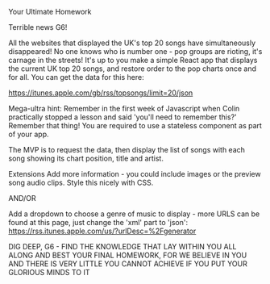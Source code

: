 Your Ultimate Homework

Terrible news G6!
 
All the websites that displayed the UK's top 20 songs have simultaneously disappeared! No one knows who is number one - pop groups are rioting, it's carnage in the streets! It's up to you make a simple React app that displays the current UK top 20 songs, and restore order to the pop charts once and for all. You can get the data for this here:

https://itunes.apple.com/gb/rss/topsongs/limit=20/json

Mega-ultra hint: Remember in the first week of Javascript when Colin practically stopped a lesson and said 'you'll need to remember this?' Remember that thing!
You are required to use a stateless component as part of your app.

The MVP is to request the data, then display the list of songs with each song showing its chart position, title and artist.

Extensions
Add more information - you could include images or the preview song audio clips. Style this nicely with CSS.

AND/OR

Add a dropdown to choose a genre of music to display - more URLS can be found at this page, just change the 'xml' part to 'json': https://rss.itunes.apple.com/us/?urlDesc=%2Fgenerator

DIG DEEP, G6 - FIND THE KNOWLEDGE THAT LAY WITHIN YOU ALL ALONG AND BEST YOUR FINAL HOMEWORK, FOR WE BELIEVE IN YOU AND THERE IS VERY LITTLE YOU CANNOT ACHIEVE IF YOU PUT YOUR GLORIOUS MINDS TO IT
